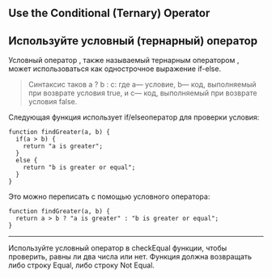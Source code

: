 ## Use the Conditional (Ternary) Operator

## Используйте условный (тернарный) оператор

Условный оператор , также называемый тернарным оператором , может использоваться как однострочное выражение if-else.

> Синтаксис таков a ? b : c: где a— условие, b— код, выполняемый при возврате условия true, и c— код, выполняемый при возврате условия false.

Следующая функция использует if/elseоператор для проверки условия:
```
function findGreater(a, b) {
  if(a > b) {
    return "a is greater";
  }
  else {
    return "b is greater or equal";
  }
}
```
Это можно переписать с помощью условного оператора:
```
function findGreater(a, b) {
  return a > b ? "a is greater" : "b is greater or equal";
}
```
---
Используйте условный оператор в checkEqual функции, чтобы проверить, равны ли два числа или нет. Функция должна возвращать либо строку Equal, либо строку Not Equal.



